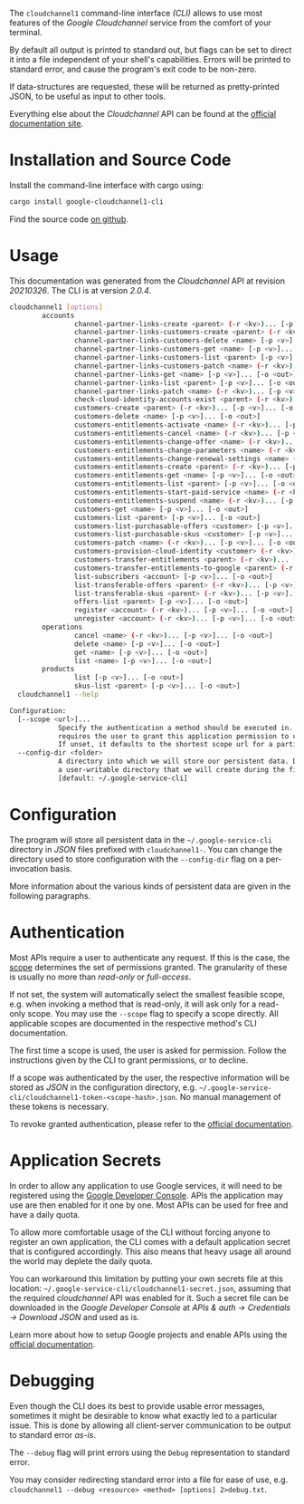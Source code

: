 <!---
DO NOT EDIT !
This file was generated automatically from 'src/mako/cli/README.md.mako'
DO NOT EDIT !
-->
The `cloudchannel1` command-line interface *(CLI)* allows to use most features of the *Google Cloudchannel* service from the comfort of your terminal.

By default all output is printed to standard out, but flags can be set to direct it into a file independent of your shell's
capabilities. Errors will be printed to standard error, and cause the program's exit code to be non-zero.

If data-structures are requested, these will be returned as pretty-printed JSON, to be useful as input to other tools.

Everything else about the *Cloudchannel* API can be found at the
[official documentation site](https://cloud.google.com/channel).

# Installation and Source Code

Install the command-line interface with cargo using:

```bash
cargo install google-cloudchannel1-cli
```

Find the source code [on github](https://github.com/Byron/google-apis-rs/tree/main/gen/cloudchannel1-cli).

# Usage

This documentation was generated from the *Cloudchannel* API at revision *20210326*. The CLI is at version *2.0.4*.

```bash
cloudchannel1 [options]
        accounts
                channel-partner-links-create <parent> (-r <kv>)... [-p <v>]... [-o <out>]
                channel-partner-links-customers-create <parent> (-r <kv>)... [-p <v>]... [-o <out>]
                channel-partner-links-customers-delete <name> [-p <v>]... [-o <out>]
                channel-partner-links-customers-get <name> [-p <v>]... [-o <out>]
                channel-partner-links-customers-list <parent> [-p <v>]... [-o <out>]
                channel-partner-links-customers-patch <name> (-r <kv>)... [-p <v>]... [-o <out>]
                channel-partner-links-get <name> [-p <v>]... [-o <out>]
                channel-partner-links-list <parent> [-p <v>]... [-o <out>]
                channel-partner-links-patch <name> (-r <kv>)... [-p <v>]... [-o <out>]
                check-cloud-identity-accounts-exist <parent> (-r <kv>)... [-p <v>]... [-o <out>]
                customers-create <parent> (-r <kv>)... [-p <v>]... [-o <out>]
                customers-delete <name> [-p <v>]... [-o <out>]
                customers-entitlements-activate <name> (-r <kv>)... [-p <v>]... [-o <out>]
                customers-entitlements-cancel <name> (-r <kv>)... [-p <v>]... [-o <out>]
                customers-entitlements-change-offer <name> (-r <kv>)... [-p <v>]... [-o <out>]
                customers-entitlements-change-parameters <name> (-r <kv>)... [-p <v>]... [-o <out>]
                customers-entitlements-change-renewal-settings <name> (-r <kv>)... [-p <v>]... [-o <out>]
                customers-entitlements-create <parent> (-r <kv>)... [-p <v>]... [-o <out>]
                customers-entitlements-get <name> [-p <v>]... [-o <out>]
                customers-entitlements-list <parent> [-p <v>]... [-o <out>]
                customers-entitlements-start-paid-service <name> (-r <kv>)... [-p <v>]... [-o <out>]
                customers-entitlements-suspend <name> (-r <kv>)... [-p <v>]... [-o <out>]
                customers-get <name> [-p <v>]... [-o <out>]
                customers-list <parent> [-p <v>]... [-o <out>]
                customers-list-purchasable-offers <customer> [-p <v>]... [-o <out>]
                customers-list-purchasable-skus <customer> [-p <v>]... [-o <out>]
                customers-patch <name> (-r <kv>)... [-p <v>]... [-o <out>]
                customers-provision-cloud-identity <customer> (-r <kv>)... [-p <v>]... [-o <out>]
                customers-transfer-entitlements <parent> (-r <kv>)... [-p <v>]... [-o <out>]
                customers-transfer-entitlements-to-google <parent> (-r <kv>)... [-p <v>]... [-o <out>]
                list-subscribers <account> [-p <v>]... [-o <out>]
                list-transferable-offers <parent> (-r <kv>)... [-p <v>]... [-o <out>]
                list-transferable-skus <parent> (-r <kv>)... [-p <v>]... [-o <out>]
                offers-list <parent> [-p <v>]... [-o <out>]
                register <account> (-r <kv>)... [-p <v>]... [-o <out>]
                unregister <account> (-r <kv>)... [-p <v>]... [-o <out>]
        operations
                cancel <name> (-r <kv>)... [-p <v>]... [-o <out>]
                delete <name> [-p <v>]... [-o <out>]
                get <name> [-p <v>]... [-o <out>]
                list <name> [-p <v>]... [-o <out>]
        products
                list [-p <v>]... [-o <out>]
                skus-list <parent> [-p <v>]... [-o <out>]
  cloudchannel1 --help

Configuration:
  [--scope <url>]...
            Specify the authentication a method should be executed in. Each scope
            requires the user to grant this application permission to use it.
            If unset, it defaults to the shortest scope url for a particular method.
  --config-dir <folder>
            A directory into which we will store our persistent data. Defaults to
            a user-writable directory that we will create during the first invocation.
            [default: ~/.google-service-cli]

```

# Configuration

The program will store all persistent data in the `~/.google-service-cli` directory in *JSON* files prefixed with `cloudchannel1-`.  You can change the directory used to store configuration with the `--config-dir` flag on a per-invocation basis.

More information about the various kinds of persistent data are given in the following paragraphs.

# Authentication

Most APIs require a user to authenticate any request. If this is the case, the [scope][scopes] determines the 
set of permissions granted. The granularity of these is usually no more than *read-only* or *full-access*.

If not set, the system will automatically select the smallest feasible scope, e.g. when invoking a
method that is read-only, it will ask only for a read-only scope. 
You may use the `--scope` flag to specify a scope directly. 
All applicable scopes are documented in the respective method's CLI documentation.

The first time a scope is used, the user is asked for permission. Follow the instructions given 
by the CLI to grant permissions, or to decline.

If a scope was authenticated by the user, the respective information will be stored as *JSON* in the configuration
directory, e.g. `~/.google-service-cli/cloudchannel1-token-<scope-hash>.json`. No manual management of these tokens
is necessary.

To revoke granted authentication, please refer to the [official documentation][revoke-access].

# Application Secrets

In order to allow any application to use Google services, it will need to be registered using the 
[Google Developer Console][google-dev-console]. APIs the application may use are then enabled for it
one by one. Most APIs can be used for free and have a daily quota.

To allow more comfortable usage of the CLI without forcing anyone to register an own application, the CLI
comes with a default application secret that is configured accordingly. This also means that heavy usage
all around the world may deplete the daily quota.

You can workaround this limitation by putting your own secrets file at this location: 
`~/.google-service-cli/cloudchannel1-secret.json`, assuming that the required *cloudchannel* API 
was enabled for it. Such a secret file can be downloaded in the *Google Developer Console* at 
*APIs & auth -> Credentials -> Download JSON* and used as is.

Learn more about how to setup Google projects and enable APIs using the [official documentation][google-project-new].


# Debugging

Even though the CLI does its best to provide usable error messages, sometimes it might be desirable to know
what exactly led to a particular issue. This is done by allowing all client-server communication to be 
output to standard error *as-is*.

The `--debug` flag will print errors using the `Debug` representation to standard error.

You may consider redirecting standard error into a file for ease of use, e.g. `cloudchannel1 --debug <resource> <method> [options] 2>debug.txt`.


[scopes]: https://developers.google.com/+/api/oauth#scopes
[revoke-access]: http://webapps.stackexchange.com/a/30849
[google-dev-console]: https://console.developers.google.com/
[google-project-new]: https://developers.google.com/console/help/new/